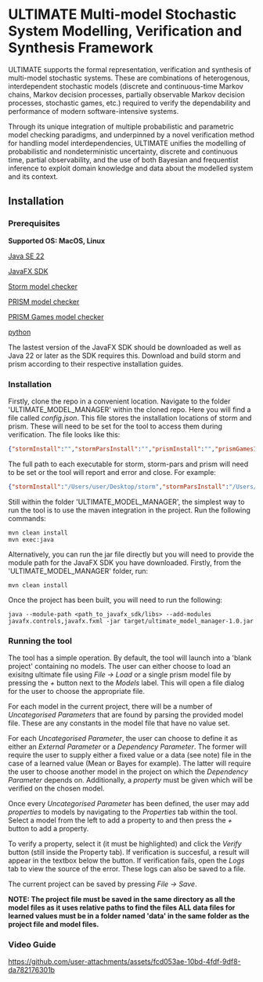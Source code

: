 # ULTIMATE Multi-model Stochastic System Modelling, Verification and Synthesis Framework

ULTIMATE supports the formal representation, verification and synthesis of multi-model stochastic systems. These are combinations of heterogenous, interdependent stochastic models (discrete and continuous-time Markov chains, Markov decision processes, partially observable Markov decision processes, stochastic games, etc.) required to verify the dependability and performance of modern software-intensive systems.

Through its unique integration of multiple probabilistic and parametric model checking paradigms, and underpinned by a novel verification method for handling model interdependencies, ULTIMATE unifies the modelling of probabilistic and nondeterministic uncertainty, discrete and continuous time, partial observability, and the use of both Bayesian and frequentist inference to exploit domain knowledge and data about the modelled system and its context. 


## Installation

### Prerequisites

**Supported OS: MacOS, Linux**

[Java SE 22](https://www.oracle.com/java/technologies/javase/jdk22-archive-downloads.html)

[JavaFX SDK](https://gluonhq.com/products/javafx/)

[Storm model checker](https://www.stormchecker.org/index.html)

[PRISM model checker](https://www.prismmodelchecker.org/)

[PRISM Games model checker](https://www.prismmodelchecker.org/games/download.php)

[python](https://www.python.org/downloads/)

The lastest version of the JavaFX SDK should be downloaded as well as Java 22 or later as the SDK requires this. 
Download and build storm and prism according to their respective installation guides.

### Installation

Firstly, clone the repo in a convenient location. Navigate to the folder 'ULTIMATE_MODEL_MANAGER' within the cloned repo. Here you will find a file called *config.json*.
This file stores the installation locations of storm and prism. These will need to be set for the tool to access them during verification. The file looks like this:

```json
{"stormInstall":"","stormParsInstall":"","prismInstall":"","prismGamesInstall":"","pythonInstall":""}
```
The full path to each executable for storm, storm-pars and prism will need to be set or the tool will report and error and close. For example:

```json
{"stormInstall":"/Users/user/Desktop/storm","stormParsInstall":"/Users/user/Desktop/storm-pars","prismInstall":"/Users/user/Desktop/prism","prismGamesInstall":"/Users/user/Desktop/prismg","pythonInstall":"/opt/homebrew/bin/python3"}
```

Still within the folder 'ULTIMATE_MODEL_MANAGER', the simplest way to run the tool is to use the maven integration in the project. Run the following commands:

```console
mvn clean install
mvn exec:java
```

Alternatively, you can run the jar file directly but you will need to provide the module path for the JavaFX SDK you have downloaded.
Firstly, from the 'ULTIMATE_MODEL_MANAGER' folder, run:

```console
mvn clean install
```
Once the project has been built, you will need to run the following:

```console
java --module-path <path_to_javafx_sdk/libs> --add-modules javafx.controls,javafx.fxml -jar target/ultimate_model_manager-1.0.jar
```

### Running the tool

The tool has a simple operation. By default, the tool will launch into a 'blank project' containing no models. The user can either choose to load an exisitng ultimate file using *File -> Load* or a single prism model file by pressing the *+* button next to the *Models* label. This will open a file dialog for the user to choose the appropriate file.

For each model in the current project, there will be a number of *Uncategorised Parameters* that are found by parsing the provided model file. These are any constants in the model file that have no value set. 

For each *Uncategorised Parameter*, the user can choose to define it as either an *External Parameter* or a *Dependency Parameter*. The former will require the user to supply either a fixed value or a data (see note) file in the case of a learned value (Mean or Bayes for example). The latter will require the user to choose another model in the project on which the *Dependency Parameter* depends on. Additionally, a *property* must be given which will be verified on the chosen model.

Once every *Uncategorised Parameter* has been defined, the user may add *properties* to models by navigating to the *Properties* tab within the tool. Select a model from the left to add a property to and then press the *+* button to add a property. 

To verify a property, select it (it must be highlighted) and click the *Verify* button (still inside the Property tab). If verification is succesful, a result will appear in the textbox below the button. If verification fails, open the *Logs* tab to view the source of the error. These logs can also be saved to a file. 

The current project can be saved by pressing *File -> Save*.

**NOTE: The project file must be saved in the same directory as all the model files as it uses relative paths to find the files
        ALL data files for learned values must be in a folder named 'data' in the same folder as the project file and model files.**

### Video Guide

https://github.com/user-attachments/assets/fcd053ae-10bd-4fdf-9df8-da782176301b
